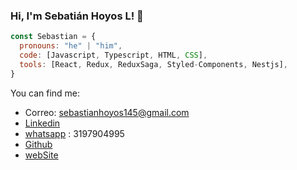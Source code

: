 ### Hi, I'm Sebatián Hoyos L! 👋

```js
const Sebastian = {
  pronouns: "he" | "him",
  code: [Javascript, Typescript, HTML, CSS],
  tools: [React, Redux, ReduxSaga, Styled-Components, Nestjs],
}
 ```
 You can find me:
- Correo: sebastianhoyos145@gmail.com
- [Linkedin](https://www.linkedin.com/in/sebastianhoyosl)
- [whatsapp](https://wa.me/573197904995) : 3197904995
- [Github](https://github.com/SebastianHoyosLopez)
- [webSite](https://sebastianhoyoslopez.github.io/-ProfessionalProfile/)

<!--
**SebastianHoyosLopez/SebastianHoyosLopez** is a ✨ _special_ ✨ repository because its `README.md` (this file) appears on your GitHub profile.

Here are some ideas to get you started:

- 🔭 I’m currently working on ...
- 🌱 I’m currently learning ...
- 👯 I’m looking to collaborate on ...
- 🤔 I’m looking for help with ...
- 💬 Ask me about ...
- 📫 How to reach me: ...
- 😄 Pronouns: ...
- ⚡ Fun fact: ...
-->
